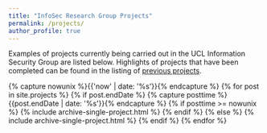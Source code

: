 ```yaml
---
title: "InfoSec Research Group Projects"
permalink: /projects/
author_profile: true
---
```


<p>Examples of projects currently being carried out in the UCL Information Security Group are listed below.
  Highlights of projects that have been completed can be found in the listing of <a href="/previous-projects">previous projects</a>.</p>

{% capture nowunix %}{{'now' | date: '%s'}}{% endcapture %}
{% for post in site.projects %}
  {% if post.endDate %}
    {% capture posttime %}{{post.endDate | date: '%s'}}{% endcapture %}
    {% if posttime >= nowunix %}
      {% include archive-single-project.html %}
    {% endif %}
  {% else %}
    {% include archive-single-project.html %}
  {% endif %}
{% endfor %}

